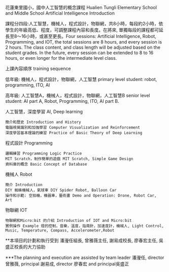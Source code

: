 ﻿花蓮東里國小，國中人工智慧的概念課程
Hualien Tungli Elementary School and Middle School Artificial Intelligence Introduction

課程分四段:人工智慧，機械人，程式設計，物聯網，共8小時，每段約2小時，依學生的年級高低、程度，可調整課程內容和長度。在將來, 單獨每段的課程都可延長至8～16小時，或甚至更長。Four sessions: Artificial Intelligence, Robot, Programming, and IOT, the total sessions are 8 hours, and every session is 2 hours. The class content, and class length will be adjusted based on the student grades. In the future, every session can be extended to 8 to 16 hours, or even longer for the intermediate level class.

上課內容順序 training sequence 

低年級: 機械人，程式設計，物聯網，人工智慧 primary level student: robot, programming, ITO, AI

高年級: 人工智慧A，機械人，程式設計，物聯網，人工智慧B senior level student: AI part A, Robot, Programming, ITO, AI part B.



人工智慧，深度學習 AI, Deep learning

    簡介和歷史 Introduction and History
    電腦視覺識別和加強學習 Computer Visualization and Reinforcement
    深度學習基本理論的練習 Practice of Basic Theory of Deep Learning

程式設計 Programming 
    
    邏輯練習 Programming Logic Practice
    MIT Scratch，制作簡單的遊戲 MIT Scratch, Simple Game Design
    資料庫的概念 Basic Concept of Database

機械人 Robot

    簡介 Introduction 
    DIY 蜘蛛機械人，氣球車 DIY Spider Robot, Balloon Car
    操作和示範: 空拍機，機器車，藝術畫 Demo and Operation: Drone, Robot Car, Art

物聯網 IOT 
	
    物聯網和Micro:bit 的介紹 Introduction of IOT and Micro:bit
    實例操作 Example 燈的控制，音樂，溫度，指南針，加速度計，機械人, Light Control, Music, Temperature, Compass, Accelerometer,Robot


**本項目的計劃和執行受到 潘瀅任組長, 曾雅薇主任,  謝易成校長, 廖春宏主任, 吳盛正校長的大力協助

***The planning and execution are assisted by team leader 潘瀅任, director 曾雅薇,  principal
 謝易成, director 廖春宏 and principal吳盛正

